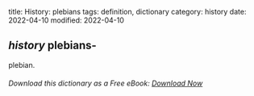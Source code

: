 title: History: plebians
tags: definition, dictionary
category: history
date: 2022-04-10
modified: 2022-04-10

## _history_  plebians-
  plebian.


###### Download *this* dictionary as a Free eBook: [Download Now]({static}static/SerfHistoryDictionary.pdf)

